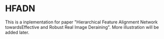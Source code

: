 # HFADN
This is a inplementation for paper "Hierarchical Feature Alignment Network towardsEffective and Robust Real Image Deraining". More illustration will be added later.
